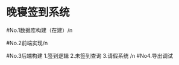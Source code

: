 # 晚寝签到系统
#No.1数据库构建（在建）/n

#No.2前端实现/n

#No.3后端构建
        1.签到逻辑
        2.未签到查询
        3.请假系统
        /n
#No4.导出调试
